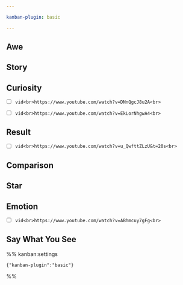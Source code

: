 ```yaml
---

kanban-plugin: basic

---
```


## Awe



## Story



## Curiosity

- [ ] ```vid<br>https://www.youtube.com/watch?v=DNnQgcJ8u2A<br>```
- [ ] ```vid<br>https://www.youtube.com/watch?v=EkLorNhgwA4<br>```


## Result

- [ ] ```vid<br>https://www.youtube.com/watch?v=u_QwfttZLzU&t=20s<br>```


## Comparison



## Star



## Emotion

- [ ] ```vid<br>https://www.youtube.com/watch?v=ABhmcuy7gFg<br>```


## Say What You See





%% kanban:settings
```
{"kanban-plugin":"basic"}
```
%%
